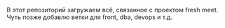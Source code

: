 В этот репозиторий загружаем всё, связанное с проектом fresh meet. Чуть позже добавлю ветки для front, dba, devops и т.д.